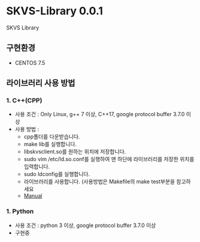 # SKVS-Library 0.0.1
SKVS Library

## 구현환경
* CENTOS 7.5

## 라이브러리 사용 방법
### 1. C++(CPP)
* 사용 조건 : Only Linux, g++ 7 이상, C++17, google protocol buffer 3.7.0 이상
* 사용 방법 : 
  * cpp폴더를 다운받습니다.
  * make lib를 실행합니다.
  * libskvsclient.so를 원하는 위치에 저장합니다.
  * sudo vim /etc/ld.so.conf를 실행하여 맨 하단에 라이브러리를 저장한 위치를 입력합니다.
  * sudo ldconfig를 실행합니다.
  * 라이브러리를 사용합니다. (사용방법은 Makefile의 make test부분을 참고하세요
  * [Manual](https://gist.github.com/Re-Coma/a0eb1b16731d0ef8357b0391f0eeffc8)
### 1. Python
* 사용 조건 : python 3 이상, google protocol buffer 3.7.0 이상
* 구현중

